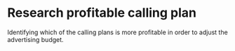 # Research profitable calling plan

Identifying which of the calling plans is more profitable in order to adjust the advertising budget.
